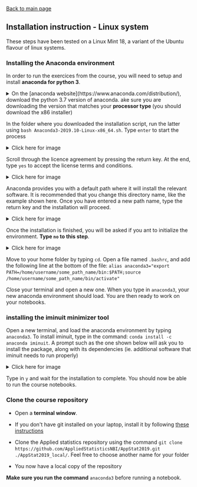 [Back to main page](../README.md)


## Installation instruction - Linux system

These steps have been tested on a Linux Mint 18, a variant of the Ubuntu flavour of linux systems.



### Installing the Anaconda environment

In order to run the exercices from the course, you will need to setup and install __anaconda for python 3__. 


<details><summary>On the [anaconda website](https://www.anaconda.com/distribution/), download the python 3.7 version of anaconda. ake sure you are downloading the version that matches your <b>processor type </b> (you should download the x86 installer)</summary>
<img src="../images/anaconda_install1.png"/>
</details>

In the folder where you downloaded the installation script, run the latter using `bash Anaconda3-2019.10-Linux-x86_64.sh`. Type `enter` to start the process
<details><summary>Click here for image </summary>
<img src="../images/anaconda_install2.png"/>
</details>



Scroll through the licence agreement by pressing the return key. At the end, type `yes` to accept the license terms and conditions.
<details><summary>Click here for image </summary>
<img src="../images/anaconda_install3.png"/>
</details>


Anaconda provides you with a default path where it will install the relevant software. It is recommended that you change this directory name, like the example shown here. Once you have entered a new path name, type the return key and the installation will proceed.
<details><summary>Click here for image </summary>
<img src="../images/anaconda_install4.png"/>
</details>



Once the installation is finished, you will be asked if you ant to initialize the environment. __Type `no` to this step__.
<details><summary>Click here for image </summary>
<img src="../images/anaconda_install5.png"/>
</details>


Move to your home folder by typing `cd`. Open a file named `.bashrc`, and add the following line at the bottom of the file:
`alias anaconda3="export PATH=/home/username/some_path_name/bin:$PATH;source /home/username/some_path_name/bin/activate"`


Close your terminal and open a new one. When you type in `anaconda3`, your new anaconda environment should load. You are then ready to work on your notebooks.


### installing the iminuit minimizer tool

Open a new terminal, and load the anaconda environment by typing `anaconda3`. To install iminuit, type in the command: `conda install -c anaconda iminuit`. A prompt such as the one shown below will ask you to install the package, along with its dependencies (ie. additional software that iminuit needs to run properly)

<details><summary>Click here for image </summary>
<img src="../images/conda_install_iminuit.png"/>
</details>


Type in `y` and wait for the installation to complete. You should now be able to run the course notebooks.


### Clone the course repository

* Open a __terminal window__.

* If you don't have git installed on your laptop, install it by following [these instructions](https://gist.github.com/derhuerst/1b15ff4652a867391f03#file-linux-md)

* Clone the Applied statistics repository using the command 
`git clone https://github.com/AppliedStatisticsNBI/AppStat2019.git ./AppStat2019_local/`. 
 Feel free to choose another name for your folder

* You now have a local copy of the repository


__Make sure you run the command__ `anaconda3` before running a notebook.